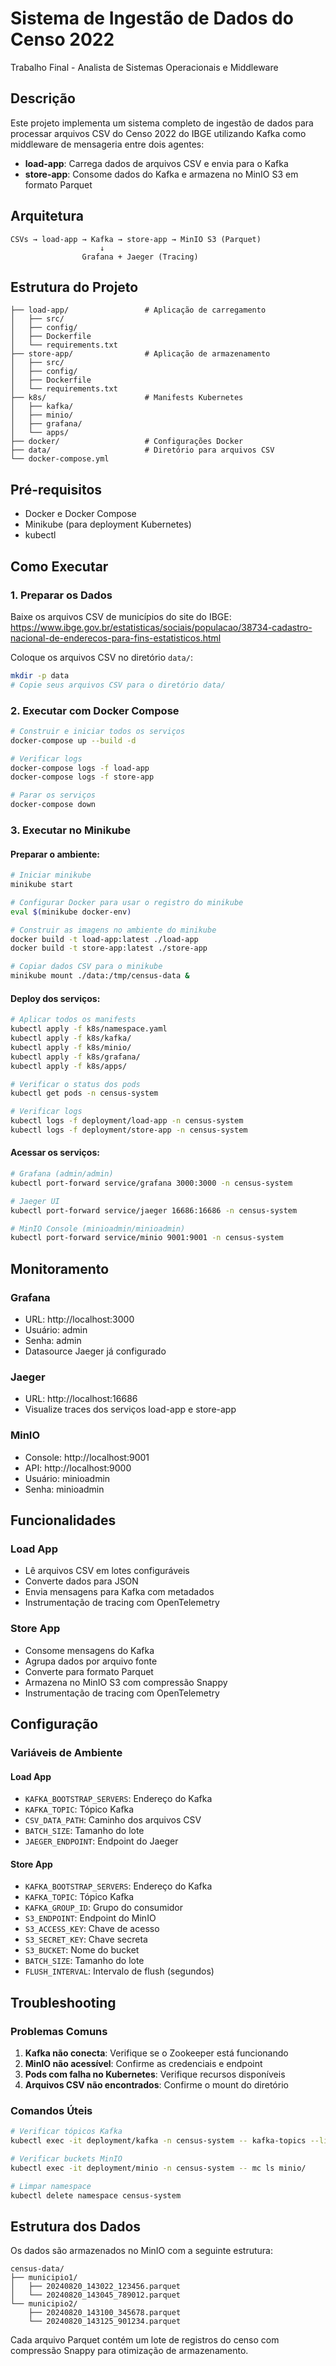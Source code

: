 # Sistema de Ingestão de Dados do Censo 2022

Trabalho Final - Analista de Sistemas Operacionais e Middleware

## Descrição

Este projeto implementa um sistema completo de ingestão de dados para processar arquivos CSV do Censo 2022 do IBGE utilizando Kafka como middleware de mensageria entre dois agentes:

- **load-app**: Carrega dados de arquivos CSV e envia para o Kafka
- **store-app**: Consome dados do Kafka e armazena no MinIO S3 em formato Parquet

## Arquitetura

```
CSVs → load-app → Kafka → store-app → MinIO S3 (Parquet)
                    ↓
                Grafana + Jaeger (Tracing)
```

## Estrutura do Projeto

```
├── load-app/                 # Aplicação de carregamento
│   ├── src/
│   ├── config/
│   ├── Dockerfile
│   └── requirements.txt
├── store-app/                # Aplicação de armazenamento
│   ├── src/
│   ├── config/
│   ├── Dockerfile
│   └── requirements.txt
├── k8s/                      # Manifests Kubernetes
│   ├── kafka/
│   ├── minio/
│   ├── grafana/
│   └── apps/
├── docker/                   # Configurações Docker
├── data/                     # Diretório para arquivos CSV
└── docker-compose.yml
```

## Pré-requisitos

- Docker e Docker Compose
- Minikube (para deployment Kubernetes)
- kubectl

## Como Executar

### 1. Preparar os Dados

Baixe os arquivos CSV de municípios do site do IBGE:
https://www.ibge.gov.br/estatisticas/sociais/populacao/38734-cadastro-nacional-de-enderecos-para-fins-estatisticos.html

Coloque os arquivos CSV no diretório `data/`:

```bash
mkdir -p data
# Copie seus arquivos CSV para o diretório data/
```

### 2. Executar com Docker Compose

```bash
# Construir e iniciar todos os serviços
docker-compose up --build -d

# Verificar logs
docker-compose logs -f load-app
docker-compose logs -f store-app

# Parar os serviços
docker-compose down
```

### 3. Executar no Minikube

#### Preparar o ambiente:

```bash
# Iniciar minikube
minikube start

# Configurar Docker para usar o registro do minikube
eval $(minikube docker-env)

# Construir as imagens no ambiente do minikube
docker build -t load-app:latest ./load-app
docker build -t store-app:latest ./store-app

# Copiar dados CSV para o minikube
minikube mount ./data:/tmp/census-data &
```

#### Deploy dos serviços:

```bash
# Aplicar todos os manifests
kubectl apply -f k8s/namespace.yaml
kubectl apply -f k8s/kafka/
kubectl apply -f k8s/minio/
kubectl apply -f k8s/grafana/
kubectl apply -f k8s/apps/

# Verificar o status dos pods
kubectl get pods -n census-system

# Verificar logs
kubectl logs -f deployment/load-app -n census-system
kubectl logs -f deployment/store-app -n census-system
```

#### Acessar os serviços:

```bash
# Grafana (admin/admin)
kubectl port-forward service/grafana 3000:3000 -n census-system

# Jaeger UI
kubectl port-forward service/jaeger 16686:16686 -n census-system

# MinIO Console (minioadmin/minioadmin)
kubectl port-forward service/minio 9001:9001 -n census-system
```

## Monitoramento

### Grafana
- URL: http://localhost:3000
- Usuário: admin
- Senha: admin
- Datasource Jaeger já configurado

### Jaeger
- URL: http://localhost:16686
- Visualize traces dos serviços load-app e store-app

### MinIO
- Console: http://localhost:9001
- API: http://localhost:9000
- Usuário: minioadmin
- Senha: minioadmin

## Funcionalidades

### Load App
- Lê arquivos CSV em lotes configuráveis
- Converte dados para JSON
- Envia mensagens para Kafka com metadados
- Instrumentação de tracing com OpenTelemetry

### Store App
- Consome mensagens do Kafka
- Agrupa dados por arquivo fonte
- Converte para formato Parquet
- Armazena no MinIO S3 com compressão Snappy
- Instrumentação de tracing com OpenTelemetry

## Configuração

### Variáveis de Ambiente

#### Load App
- `KAFKA_BOOTSTRAP_SERVERS`: Endereço do Kafka
- `KAFKA_TOPIC`: Tópico Kafka
- `CSV_DATA_PATH`: Caminho dos arquivos CSV
- `BATCH_SIZE`: Tamanho do lote
- `JAEGER_ENDPOINT`: Endpoint do Jaeger

#### Store App
- `KAFKA_BOOTSTRAP_SERVERS`: Endereço do Kafka
- `KAFKA_TOPIC`: Tópico Kafka
- `KAFKA_GROUP_ID`: Grupo do consumidor
- `S3_ENDPOINT`: Endpoint do MinIO
- `S3_ACCESS_KEY`: Chave de acesso
- `S3_SECRET_KEY`: Chave secreta
- `S3_BUCKET`: Nome do bucket
- `BATCH_SIZE`: Tamanho do lote
- `FLUSH_INTERVAL`: Intervalo de flush (segundos)

## Troubleshooting

### Problemas Comuns

1. **Kafka não conecta**: Verifique se o Zookeeper está funcionando
2. **MinIO não acessível**: Confirme as credenciais e endpoint
3. **Pods com falha no Kubernetes**: Verifique recursos disponíveis
4. **Arquivos CSV não encontrados**: Confirme o mount do diretório

### Comandos Úteis

```bash
# Verificar tópicos Kafka
kubectl exec -it deployment/kafka -n census-system -- kafka-topics --list --bootstrap-server localhost:9092

# Verificar buckets MinIO
kubectl exec -it deployment/minio -n census-system -- mc ls minio/

# Limpar namespace
kubectl delete namespace census-system
```

## Estrutura dos Dados

Os dados são armazenados no MinIO com a seguinte estrutura:

```
census-data/
├── municipio1/
│   ├── 20240820_143022_123456.parquet
│   └── 20240820_143045_789012.parquet
└── municipio2/
    ├── 20240820_143100_345678.parquet
    └── 20240820_143125_901234.parquet
```

Cada arquivo Parquet contém um lote de registros do censo com compressão Snappy para otimização de armazenamento.